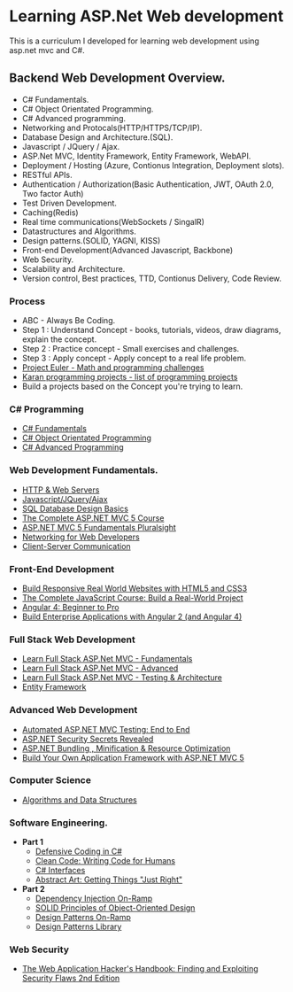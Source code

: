 # Learning ASP.Net Web development

This is a curriculum I developed for learning web development using asp.net mvc and C#.

## Backend Web Development Overview.

* C# Fundamentals.
* C# Object Orientated Programming.
* C# Advanced programming.
* Networking and Protocals(HTTP/HTTPS/TCP/IP).
* Database Design and Architecture.(SQL).
* Javascript / JQuery /  Ajax.
* ASP.Net MVC, Identity Framework, Entity Framework, WebAPI.
* Deployment / Hosting (Azure, Contionus Integration, Deployment slots).
* RESTful APIs.
* Authentication / Authorization(Basic Authentication, JWT, OAuth 2.0, Two factor Auth)
* Test Driven Development.
* Caching(Redis)
* Real time communications(WebSockets / SingalR)
* Datastructures and Algorithms.
* Design patterns.(SOLID, YAGNI, KISS)
* Front-end Development(Advanced Javascript, Backbone)
* Web Security.
* Scalability and Architecture.
* Version control, Best practices, TTD, Contionus Delivery, Code Review.

### Process

* ABC - Always Be Coding.
* Step 1 : Understand Concept - books, tutorials, videos, draw diagrams, explain the concept.
* Step 2 : Practice concept - Small exercises and challenges.
* Step 3 : Apply concept - Apply concept to a real life problem.
* [Project Euler - Math and programming challenges](https://projecteuler.net/)
* [Karan programming projects - list of programming projects](https://github.com/karan/Projects)
* Build a projects based on the Concept you're trying to learn.

### C# Programming 

* [C# Fundamentals](https://codewithmosh.teachable.com/p/csharp-basics-for-beginners/?coupon_code=HALFOFF)
* [C# Object Orientated Programming](https://codewithmosh.teachable.com/p/object-oriented-programming-in-csharp/?coupon_code=HALFOFF)
* [C# Advanced Programming](https://codewithmosh.teachable.com/p/csharp-advanced/?coupon_code=HALFOFF)

### Web Development Fundamentals.

* [HTTP & Web Servers](https://www.udacity.com/course/http-web-servers--ud303)
* [Javascript/JQuery/Ajax](https://developer.mozilla.org/bm/docs/Web/JavaScript)
* [SQL Database Design Basics](https://www.ntu.edu.sg/home/ehchua/programming/sql/MySQL_HowTo.html#show-toc)
* [The Complete ASP.NET MVC 5 Course](https://www.udemy.com/the-complete-aspnet-mvc-5-course/)
* [ASP.NET MVC 5 Fundamentals Pluralsight](https://www.pluralsight.com/courses/aspdotnet-mvc5-fundamentals)
* [Networking for Web Developers](https://www.udacity.com/course/networking-for-web-developers--ud256)
* [Client-Server Communication](https://www.udacity.com/course/client-server-communication--ud897)

### Front-End Development

*  [Build Responsive Real World Websites with HTML5 and CSS3](https://www.udemy.com/design-and-develop-a-killer-website-with-html5-and-css3/?couponCode=LEARNWEBSITES15)
*  [The Complete JavaScript Course: Build a Real-World Project](https://www.udemy.com/the-complete-javascript-course/?couponCode=LEARNJAVASCRIPT15) 
*  [Angular 4: Beginner to Pro](http://codewithmosh.teachable.com/p/angular-master-class/?product_id=421179&coupon_code=151OFF)
*  [Build Enterprise Applications with Angular 2 (and Angular 4)](https://www.udemy.com/angular2-advanced/?couponCode=NG2BLOG)

### Full Stack Web Development 

* [Learn Full Stack ASP.Net MVC - Fundamentals](https://www.pluralsight.com/courses/full-stack-dot-net-developer-fundamentals)
* [Learn Full Stack ASP.Net MVC - Advanced](https://www.pluralsight.com/courses/full-stack-dot-net-developer)
* [Learn Full Stack ASP.Net MVC - Testing & Architecture](https://www.pluralsight.com/courses/full-stack-dot-net-developer-architecture-testing)
* [Entity Framework](https://www.udemy.com/entity-framework-tutorial/?couponCode=blog15d)

### Advanced Web Development

* [Automated ASP.NET MVC Testing: End to End](https://www.pluralsight.com/courses/automated-aspdotnet-mvc)
* [ASP.NET Security Secrets Revealed](https://www.pluralsight.com/courses/aspdotnet-security-secrets-revealed)
* [ASP.NET Bundling , Minification & Resource Optimization](https://www.pluralsight.com/courses/aspnet-bundling-minification-resource-optimization)
* [Build Your Own Application Framework with ASP.NET MVC 5](https://www.pluralsight.com/courses/build-application-framework-aspdotnet-mvc-5)

### Computer Science

* [Algorithms and Data Structures](https://www.coursera.org/learn/algorithms-part1)

### Software Engineering.
* **Part 1**
  * [Defensive Coding in C#](https://www.pluralsight.com/courses/defensive-coding-csharp)
  * [Clean Code: Writing Code for Humans](https://www.pluralsight.com/courses/writing-clean-code-humans)
  * [C# Interfaces](https://www.pluralsight.com/courses/csharp-interfaces)
  * [Abstract Art: Getting Things "Just Right"](https://www.pluralsight.com/courses/abstract-art-getting-things-just-right)
* **Part 2**
  * [Dependency Injection On-Ramp](https://www.pluralsight.com/courses/dependency-injection-on-ramp)
  * [SOLID Principles of Object-Oriented Design](https://www.pluralsight.com/courses/principles-oo-design)
  * [Design Patterns On-Ramp](https://www.pluralsight.com/courses/design-patterns-on-ramp)
  * [Design Patterns Library](https://www.pluralsight.com/courses/patterns-library)

### Web Security
* [The Web Application Hacker's Handbook: Finding and Exploiting Security Flaws 2nd Edition](https://www.amazon.com/Web-Application-Hackers-Handbook-Exploiting/dp/1118026470)
